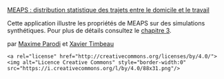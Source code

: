 [MEAPS : distribution statistique des trajets entre le domicile et le travail](https://xtimbeau.github.io/meaps/)

Cette application illustre les propriétés de MEAPS sur des simulations synthétiques. Pour plus de détails consultez le [chapitre 3](https://xtimbeau.github.io/meaps/simsynth.html).

par [Maxime Parodi](mailto:maxime.parodi@sciencespo.fr) et [Xavier Timbeau](mailto:xavier.timbeau@sciencespo.fr)

```{=html}
<a rel="license" href="http://creativecommons.org/licenses/by/4.0/"><img alt="Licence Creative Commons" style="border-width:0" src="https://i.creativecommons.org/l/by/4.0/88x31.png"/>
```
